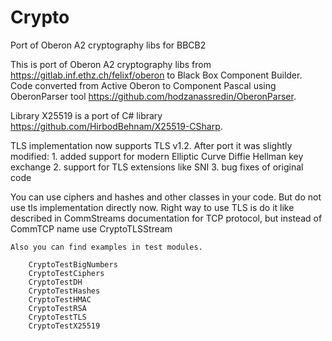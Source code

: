 # Crypto
Port of Oberon A2 cryptography libs for BBCB2

This is port of Oberon A2 cryptography libs from https://gitlab.inf.ethz.ch/felixf/oberon to Black Box Component Builder.
Code converted from Active Oberon to Component Pascal using OberonParser tool https://github.com/hodzanassredin/OberonParser.

Library X25519 is a port of C# library https://github.com/HirbodBehnam/X25519-CSharp.

TLS implementation now supports TLS v1.2. After port it was slightly modified:
	1. added support for modern Elliptic Curve Diffie Hellman key exchange
	2. support for TLS extensions like SNI
	3. bug fixes of original code

You can use ciphers and hashes and other classes in your code. But do not use tls implementation directly now. Right way to use TLS is do it like described in CommStreams documentation for TCP protocol, but instead of  CommTCP name use CryptoTLSStream
	
	Also you can find examples in test modules.
	
		CryptoTestBigNumbers	
		CryptoTestCiphers
		CryptoTestDH
		CryptoTestHashes
		CryptoTestHMAC
		CryptoTestRSA
		CryptoTestTLS
		CryptoTestX25519
